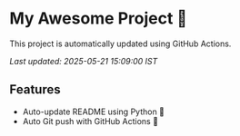 # My Awesome Project 🚀

This project is automatically updated using GitHub Actions.

_Last updated: 2025-05-21 15:09:00 IST_

## Features
- Auto-update README using Python 🐍
- Auto Git push with GitHub Actions 🤖
